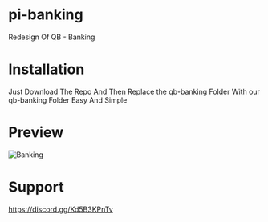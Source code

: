 # pi-banking
Redesign Of QB - Banking

# Installation
Just Download The Repo And Then Replace the qb-banking Folder With our qb-banking Folder Easy And Simple

# Preview
![Banking](https://media.discordapp.net/attachments/974140992582205450/997836319797547008/unknown.png?width=923&height=519)

# Support
https://discord.gg/Kd5B3KPnTv
